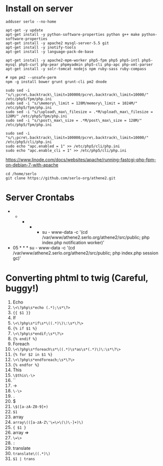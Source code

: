 # Install on server

```
adduser serlo --no-home

apt-get -y update
apt-get install -y python-software-properties python g++ make python-software-properties
apt-get install -y apache2 mysql-server-5.5 git
apt-get install -y inotify-tools
apt-get install -y language-pack-de-base

apt-get install -y apache2-mpm-worker php5-fpm php5 php5-intl php5-mysql php5-curl php-pear phpmyadmin php5-cli php-apc php-xml-parser
apt-get install -y solr-tomcat nodejs npm ruby-sass ruby-compass

# npm pm2 --unsafe-perm 
npm -g install bower grunt grunt-cli pm2 dnode

sudo sed -i "s/\;pcre\.backtrack\_limit=100000/pcre\.backtrack\_limit=10000/" /etc/php5/fpm/php.ini
sudo sed -i "s/\memory\_limit = 128M/memory\_limit = 1024M/" /etc/php5/fpm/php.ini
sudo sed -i "s/\upload\_max\_filesize = .*M/upload\_max\_filesize = 128M/" /etc/php5/fpm/php.ini
sudo sed -i "s/\post\_max\_size = .*M/post\_max\_size = 128M/" /etc/php5/fpm/php.ini

sudo sed -i "s/\;pcre\.backtrack\_limit=100000/pcre\.backtrack\_limit=10000/" /etc/php5/cli/php.ini
sudo echo "apc.enabled = 1" >> /etc/php5/cli/php.ini
sudo echo "apc.enable_cli = 1" >> /etc/php5/cli/php.ini
```

https://www.linode.com/docs/websites/apache/running-fastcgi-php-fpm-on-debian-7-with-apache

```
cd /home/serlo
git clone https://github.com/serlo-org/athene2.git
```

# Server Crontabs

* * * * * su - www-data -c '(cd /var/www/athene2.serlo.org/athene2/src/public; php index.php notification worker)'
* 05 * * * su - www-data -c '(cd /var/www/athene2.serlo.org/athene2/src/public; php index.php session gc)'

# Converting phtml to twig (Careful, buggy!)

1. Echo
 1. `\<\?php\s*echo (.*);\s*\?>`
 2. `{{ $1 }}`
2. If
 1. `\<\?php\s*if\s*\((.*)\)\:\s*\?\>`
 2. `{% if $1 %}`
 3. `\<\?php\s*endif;\s*\?\>`
 4. `{% endif %}`
3. Foreach
 1. `\<\?php\s*foreach\s*\((.*)\s*as\s*(.*)\)\:\s*\?\>`
 2. `{% for $2 in $1 %}`
 3. `\<\?php\s*endforeach;\s*\?\>`
 4. `{% endfor %}`
4. This
 1. `\$this\-\>`
 2. ``
5. ->
 1. `\-\>`
 2. `.`
6. $
 1. `\$([a-zA-Z0-9]+)`
 2. `$1`
7. array
 1. `array\(([a-zA-Z\'\=\>\(\)\-]+)\)`
 2. `{ $1 }`
9. array =>
 1. `\=\>`
 2. `:`
8. translate
 1. `translate\((.*)\)`
 2. `$1 | trans`
